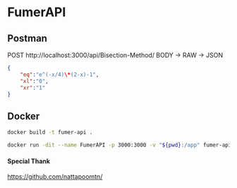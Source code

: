 # FumerAPI

## Postman

POST http://localhost:3000/api/Bisection-Method/
BODY -> RAW -> JSON

```JSON
{
    "eq":"e^(-x/4)\*(2-x)-1",
    "xl":"0",
    "xr":"1"
}
```

## Docker

```sh
docker build -t fumer-api .
```

```sh
docker run -dit --name FumerAPI -p 3000:3000 -v "${pwd}:/app" fumer-api
```

#### Special Thank

https://github.com/nattapoomtn/
